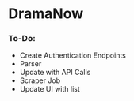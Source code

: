 # DramaNow

### To-Do:

- Create Authentication Endpoints
- Parser
- Update with API Calls
- Scraper Job
- Update UI with list
